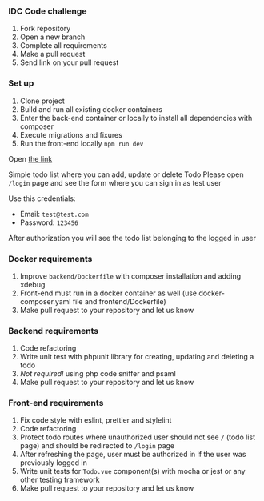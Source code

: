 ### IDC Code challenge

1) Fork repository
2) Open a new branch
3) Complete all requirements
4) Make a pull request
5) Send link on your pull request

### Set up

1) Clone project
2) Build and run all existing docker containers
3) Enter the back-end container or locally to install all dependencies with composer
4) Execute migrations and fixures
5) Run the front-end locally `npm run dev`

Open [the link](http://localhost:5173/)

Simple todo list where you can add, update or delete Todo
Please open `/login` page and see the form where you can sign in as test user

Use this credentials:
  - Email: `test@test.com`
  - Password: `123456`

After authorization you will see the todo list belonging to the logged in user

### Docker requirements

1) Improve `backend/Dockerfile` with composer installation and adding xdebug
2) Front-end must run in a docker container as well (use docker-composer.yaml file and frontend/Dockerfile)
3) Make pull request to your repository and let us know

### Backend requirements

1) Code refactoring
2) Write unit test with phpunit library for creating, updating and deleting a todo
3) *Not required!* using php code sniffer and psaml
4) Make pull request to your repository and let us know

### Front-end requirements

1) Fix code style with eslint, prettier and stylelint
2) Code refactoring
3) Protect todo routes where unauthorized user should not see `/` (todo list page) and should be redirected to `/login` page
4) After refreshing the page, user must be authorized in if the user was previously logged in
5) Write unit tests for `Todo.vue` component(s) with mocha or jest or any other testing framework
6) Make pull request to your repository and let us know
